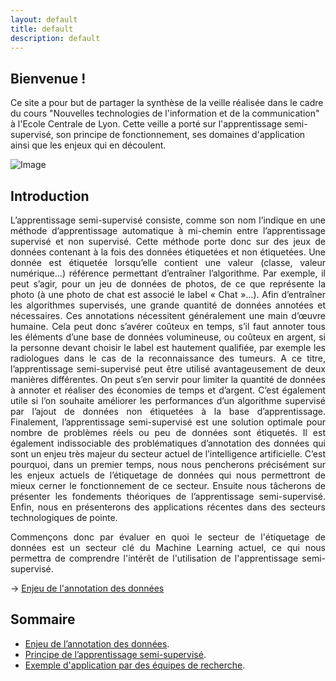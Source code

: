 ```yaml
---
layout: default
title: default
description: default
---
```


## Bienvenue !

Ce site a pour but de partager la synthèse de la veille réalisée dans le cadre du cours "Nouvelles technologies de l'information et de la communication" à l'Ecole Centrale de Lyon. Cette veille a porté sur l'apprentissage semi-supervisé, son principe de fonctionnement, ses domaines d'application ainsi que les enjeux qui en découlent.

![Image](img_intro.png)

## Introduction 

<p style='text-align: justify;'> 
    L’apprentissage semi-supervisé consiste, comme son nom l’indique en une méthode d’apprentissage automatique à mi-chemin entre l’apprentissage supervisé et non supervisé. Cette méthode porte donc sur des jeux de données contenant à la fois des données étiquetées et non étiquetées. Une donnée est étiquetée lorsqu’elle contient une valeur (classe, valeur numérique…) référence permettant d’entraîner l’algorithme. Par exemple, il peut s’agir, pour un jeu de données de photos, de ce que représente la photo (à une photo de chat est associé le label « Chat »…).
Afin d’entraîner les algorithmes supervisés, une grande quantité de données annotées et nécessaires. Ces annotations nécessitent généralement une main d’œuvre humaine. Cela peut donc s’avérer coûteux en temps, s’il faut annoter tous les éléments d’une base de données volumineuse, ou coûteux en argent, si la personne devant choisir le label est hautement qualifiée, par exemple les radiologues dans le cas de la reconnaissance des tumeurs.
A ce titre, l’apprentissage semi-supervisé peut être utilisé avantageusement de deux manières différentes. On peut s’en servir pour limiter la quantité de données à annoter et réaliser des économies de temps et d’argent. C’est également utile si l’on souhaite améliorer les performances d’un algorithme supervisé par l’ajout de données non étiquetées à la base d’apprentissage.
Finalement, l’apprentissage semi-supervisé est une solution optimale pour nombre de problèmes  réels ou peu de données sont étiquetés. Il est également indissociable des problématiques d’annotation des données qui sont un enjeu très majeur du secteur actuel de l’intelligence artificielle.
C’est pourquoi, dans un premier temps, nous nous pencherons précisément sur les enjeux actuels de l’étiquetage de données qui nous permettront de mieux cerner le fonctionnement de ce secteur. Ensuite nous tâcherons de présenter les fondements théoriques de l’apprentissage semi-supervisé.  Enfin, nous en présenterons des applications récentes dans des secteurs technologiques de pointe.

</p>
<p style='text-align: justify;'> 
Commençons donc par évaluer en quoi le secteur de l'étiquetage de données est un secteur clé du Machine Learning actuel, ce qui nous permettra de comprendre l'intérêt de l'utilisation de l'apprentissage semi-supervisé.
</p>
<p style='text-align: justify;'> 
→ <a href="./Enjeu_annotation.html"> Enjeu de l'annotation des données </a>
</p>

## Sommaire
- [Enjeu de l’annotation des données](./Enjeu_annoation.md).
- [Principe de l’apprentissage semi-supervisé](./principe.md).
- [Exemple d'application par des équipes de recherche](./application.md).


